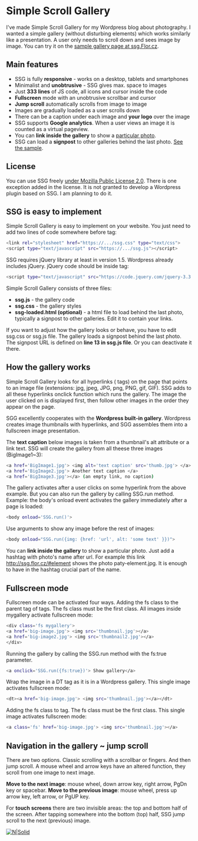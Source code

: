 # Simple Scroll Gallery

I've made Simple Scroll Gallery for my Wordpress blog about photography. I wanted a simple gallery (without disturbing elements) which works similarly like a presentation. A user only needs to scroll down and sees image by image. You can try it on the [sample  gallery page at ssg.Flor.cz](http://ssg.flor.cz/).

## Main features

- SSG is fully **responsive** - works on a desktop, tablets and smartphones
- Minimalist and **unobtrusive** - SSG gives max. space to images
- Just **333 lines** of JS code, all icons and cursor inside the code
- **Fullscreen** mode with an unobtrusive scrollbar and cursor
- **Jump scroll** automatically scrolls from image to image
- Images are gradually loaded as a user scrolls down
- There can be a caption under each image and **your logo** over the image
- SSG supports **Google analytics**. When a user views an image it is counted as a virtual pageview.
- You can **link inside the gallery** to show a [particular photo](http://ssg.flor.cz/#cerna).
- SSG can load a **signpost** to other galleries behind the last photo. [See the sample](http://gal.brno.me/#haku).

## License
You can use SSG freely [under Mozilla Public License 2.0](https://tldrlegal.com/license/mozilla-public-license-2.0-(mpl-2)). There is one exception added in the license. It is not granted to develop a Wordpress plugin based on SSG. I am planning to do it.


## SSG is easy to implement
Simple Scroll Gallery is easy to implement on your website. You just need to add two lines of code somewhere before </body> tag:

```sh
<link rel="stylesheet" href="https://.../ssg.css" type="text/css">
<script type="text/javascript" src="https://.../ssg.js"></script>
```
SSG requires jQuery library at least in version 1.5. Wordpress already includes jQuery. jQuery code should be inside </head> tag:

```sh
<script type="text/javascript" src="https://code.jquery.com/jquery-3.3.1.min.js"></script>
```

Simple Scroll Gallery consists of three files: 
- **ssg.js** - the gallery code 
- **ssg.css** - the gallery styles 
- **ssg-loaded.html (optional)** -  a html file to load behind the last photo, typically a signpost to other galleries. Edit it to contain your links.

If you want to adjust how the gallery looks or behave, you have to edit ssg.css or ssg.js file. The gallery loads a signpost behind the last photo. The signpost URL is defined on **line 13 in ssg.js file**. Or you can deactivate it there.

## How the gallery works
Simple Scroll Gallery looks for all hyperlinks (<a> tags) on the page that points to an image file  (extensions: jpg, jpeg, JPG, png, PNG, gif, GIF). SSG adds to all these hyperlinks onclick function which runs the gallery. The image the user clicked on is displayed first, then follow other images in the order they appear on the page.

SGG excellently cooperates with the **Wordpress built-in gallery**. Wordpress creates image thumbnails with hyperlinks, and SGG assembles them into a fullscreen image presentation.

 

The **text caption** below images is taken from a thumbnail's alt attribute or a link text. SSG will create the gallery from all theese three images (BigImage1~3):

```sh
<a href='BigImage1.jpg'> <img alt='text caption' src='thumb.jpg'> </a>
<a href='BigImage2.jpg'> Another text caption </a>
<a href='BigImage3.jpg'></a> (an empty link, no caption)
```

The gallery activates after a user clicks on some hyperlink from the above example. But you can also run the gallery by calling SSG.run method. 
Example: the body's onload event activates the gallery immediately after a page is loaded:

```sh
<body onload='SSG.run()'>
```
Use arguments to show any image before the rest of images:

```sh
<body onload="SSG.run({img: {href: 'url', alt: 'some text' }})">
```

You can **link inside the gallery** to show a particular photo. Just add a hashtag with photo's name after url. For example this link http://ssg.flor.cz/#element shows the photo paty-element.jpg. It is enough to have in the hashtag crucial part of the name.

## Fullscreen mode
Fullscreen mode can be activated four ways.
Adding the fs class to the parent tag of <a> tags. The fs class must be the first class. All images inside mygallery activate fullscreen mode:
```sh
<div class='fs mygallery'>
<a href='big-image.jpg'> <img src='thumbnail.jpg'></a>
<a href='big-image2.jpg'> <img src='thumbnail2.jpg'></a>
</div>
```
Running the gallery by calling the SSG.run method with the fs:true parameter.

```sh
<a onclick='SSG.run({fs:true})'> Show gallery</a>
```
Wrap the image in a DT tag as it is in a Wordpress gallery. This single image activates fullscreen mode:

```sh
<dt><a href='big-image.jpg'> <img src='thumbnail.jpg'></a></dt> 
```
Adding the fs class to <a> tag. The fs class must be the first class. This single image activates fullscreen mode:
```sh
<a class='fs' href='big-image.jpg'> <img src='thumbnail.jpg'></a> 
```

## Navigation in the gallery ~ jump scroll
There are two options. Classic scrolling with a scrollbar or fingers. And then jump scroll. A mouse wheel and arrow keys have an altered function, they scroll from one image to next image.

**Move to the next image**: mouse wheel, down arrow key, right arrow, PgDn key or spacebar. 
**Move to the previous image**: mouse wheel, press up arrow key, left arrow, or PgUP key.

For **touch screens** there are two invisible areas: the top and bottom half of the screen. After tapping somewhere into the bottom (top) half, SSG jump scroll to the next (previous) image.
&nbsp;

[![N|Solid](https://www.flor.cz/blog/wp-content/uploads/simple-scroll-gallery.jpg)](http://ssg.flor.cz/)